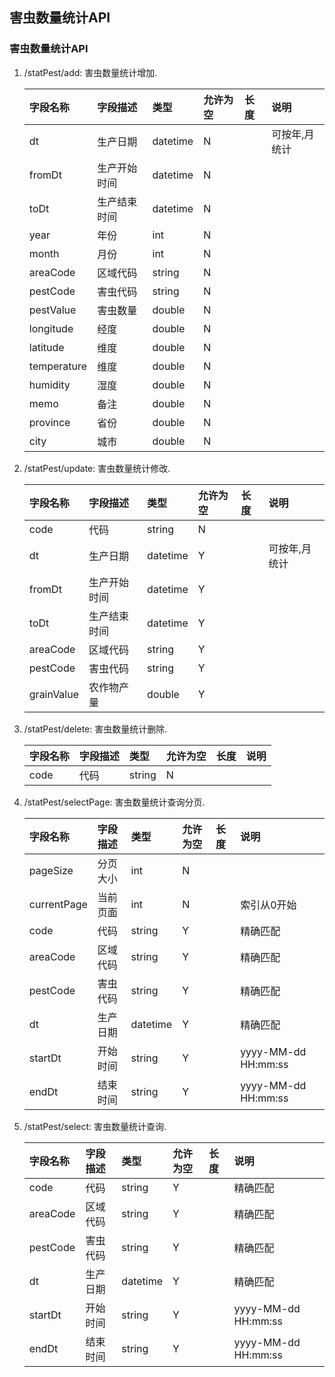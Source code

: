 ## 害虫数量统计API

### <span id="statPest">害虫数量统计API</span>
1. /statPest/add: 害虫数量统计增加.

    | 字段名称 | 字段描述 | 类型 | 允许为空 | 长度 | 说明 |
    | :--- | :--- | :--- | :--- | :--- | :--- |
    | dt | 生产日期 | datetime | N |  | 可按年,月统计 |
    | fromDt | 生产开始时间 | datetime | N |  |  |
    | toDt | 生产结束时间 | datetime | N |  |  |
    | year | 年份  | int | N |  |  |
    | month | 月份 | int | N |  |  |
    | areaCode | 区域代码 | string | N |  |  |
    | pestCode |害虫代码 | string | N |  |  |
    | pestValue |害虫数量 | double | N |  |  |
    | longitude |经度 | double | N |  |  |
    | latitude |维度 | double | N |  |  |
    | temperature |维度 | double | N |  |  |
    | humidity |湿度 | double | N |  |  |
    | memo |备注 | double | N |  |  |
    | province |省份 | double | N |  |  |
    | city |城市 | double | N |  |  |
1. /statPest/update: 害虫数量统计修改.

    | 字段名称 | 字段描述 | 类型 | 允许为空 | 长度 | 说明 |
    | :--- | :--- | :--- | :--- | :--- | :--- |
    | code | 代码 | string | N |  |  |
    | dt | 生产日期 | datetime | Y |  | 可按年,月统计 |
    | fromDt | 生产开始时间 | datetime | Y |  |  |
    | toDt | 生产结束时间 | datetime | Y |  |  |
    | areaCode | 区域代码 | string | Y |  |  |
    | pestCode |害虫代码 | string | Y |  |  |
    | grainValue |农作物产量 | double | Y |  |  |
1. /statPest/delete: 害虫数量统计删除.

    | 字段名称 | 字段描述 | 类型 | 允许为空 | 长度 | 说明 |
    | :--- | :--- | :--- | :--- | :--- | :--- |
    | code | 代码 | string | N |  |  |
1. /statPest/selectPage: 害虫数量统计查询分页.

    | 字段名称 | 字段描述 | 类型 | 允许为空 | 长度 | 说明 |
    | :--- | :--- | :--- | :--- | :--- | :--- |
    | pageSize | 分页大小 | int | N |  |  |
    | currentPage | 当前页面 | int | N |  |索引从0开始  |
    | code | 代码 | string | Y |  |精确匹配  |
    | areaCode | 区域代码 | string | Y |  |精确匹配  |
    | pestCode | 害虫代码 | string | Y |  |精确匹配  |
    | dt | 生产日期 | datetime | Y |  |精确匹配  |
    | startDt | 开始时间 | string | Y |  |yyyy-MM-dd HH:mm:ss  |
    | endDt | 结束时间 | string | Y |  |yyyy-MM-dd HH:mm:ss  |
1. /statPest/select: 害虫数量统计查询.

    | 字段名称 | 字段描述 | 类型 | 允许为空 | 长度 | 说明 |
    | :--- | :--- | :--- | :--- | :--- | :--- |
    | code | 代码 | string | Y |  |精确匹配  |
    | areaCode | 区域代码 | string | Y |  |精确匹配  |
    | pestCode | 害虫代码 | string | Y |  |精确匹配  |
    | dt | 生产日期 | datetime | Y |  |精确匹配  |
    | startDt | 开始时间 | string | Y |  |yyyy-MM-dd HH:mm:ss  |
    | endDt | 结束时间 | string | Y |  |yyyy-MM-dd HH:mm:ss  |